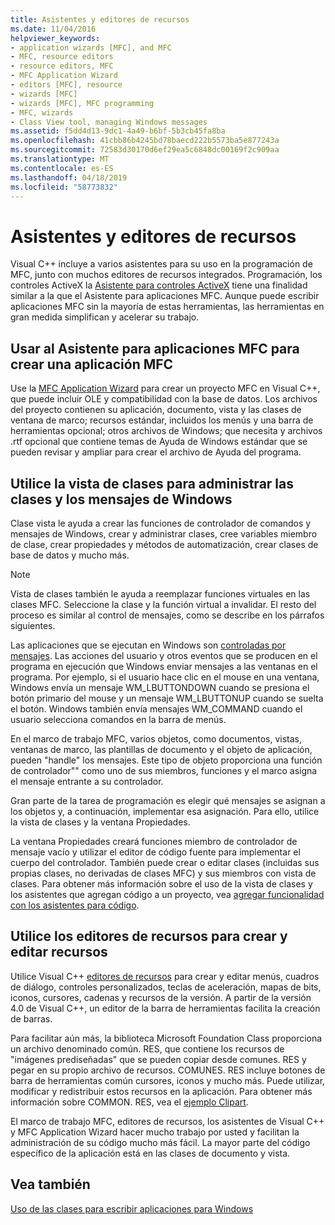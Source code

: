 ```yaml
---
title: Asistentes y editores de recursos
ms.date: 11/04/2016
helpviewer_keywords:
- application wizards [MFC], and MFC
- MFC, resource editors
- resource editors, MFC
- MFC Application Wizard
- editors [MFC], resource
- wizards [MFC]
- wizards [MFC], MFC programming
- MFC, wizards
- Class View tool, managing Windows messages
ms.assetid: f5dd4d13-9dc1-4a49-b6bf-5b3cb45fa8ba
ms.openlocfilehash: 41cbb86b4245bd78baecd222b5573ba5e877243a
ms.sourcegitcommit: 72583d30170d6ef29ea5c6848dc00169f2c909aa
ms.translationtype: MT
ms.contentlocale: es-ES
ms.lasthandoff: 04/18/2019
ms.locfileid: "58773832"
---
```

# <a name="wizards-and-the-resource-editors"></a>Asistentes y editores de recursos

Visual C++ incluye a varios asistentes para su uso en la programación de MFC, junto con muchos editores de recursos integrados. Programación, los controles ActiveX la [Asistente para controles ActiveX](../mfc/reference/mfc-activex-control-wizard.md) tiene una finalidad similar a la que el Asistente para aplicaciones MFC. Aunque puede escribir aplicaciones MFC sin la mayoría de estas herramientas, las herramientas en gran medida simplifican y acelerar su trabajo.

##  <a name="_core_use_appwizard_to_create_an_mfc_application"></a> Usar al Asistente para aplicaciones MFC para crear una aplicación MFC

Use la [MFC Application Wizard](../mfc/reference/mfc-application-wizard.md) para crear un proyecto MFC en Visual C++, que puede incluir OLE y compatibilidad con la base de datos. Los archivos del proyecto contienen su aplicación, documento, vista y las clases de ventana de marco; recursos estándar, incluidos los menús y una barra de herramientas opcional; otros archivos de Windows; que necesita y archivos .rtf opcional que contiene temas de Ayuda de Windows estándar que se pueden revisar y ampliar para crear el archivo de Ayuda del programa.

##  <a name="_core_use_classwizard_to_manage_classes_and_windows_messages"></a> Utilice la vista de clases para administrar las clases y los mensajes de Windows

Clase vista le ayuda a crear las funciones de controlador de comandos y mensajes de Windows, crear y administrar clases, cree variables miembro de clase, crear propiedades y métodos de automatización, crear clases de base de datos y mucho más.

> [!NOTE]
>  Vista de clases también le ayuda a reemplazar funciones virtuales en las clases MFC. Seleccione la clase y la función virtual a invalidar. El resto del proceso es similar al control de mensajes, como se describe en los párrafos siguientes.

Las aplicaciones que se ejecutan en Windows son [controladas por mensajes](../mfc/message-handling-and-mapping.md). Las acciones del usuario y otros eventos que se producen en el programa en ejecución que Windows enviar mensajes a las ventanas en el programa. Por ejemplo, si el usuario hace clic en el mouse en una ventana, Windows envía un mensaje WM_LBUTTONDOWN cuando se presiona el botón primario del mouse y un mensaje WM_LBUTTONUP cuando se suelta el botón. Windows también envía mensajes WM_COMMAND cuando el usuario selecciona comandos en la barra de menús.

En el marco de trabajo MFC, varios objetos, como documentos, vistas, ventanas de marco, las plantillas de documento y el objeto de aplicación, pueden "handle" los mensajes. Este tipo de objeto proporciona una función de controlador"" como uno de sus miembros, funciones y el marco asigna el mensaje entrante a su controlador.

Gran parte de la tarea de programación es elegir qué mensajes se asignan a los objetos y, a continuación, implementar esa asignación. Para ello, utilice la vista de clases y la ventana Propiedades.

La ventana Propiedades creará funciones miembro de controlador de mensaje vacío y utilizar el editor de código fuente para implementar el cuerpo del controlador. También puede crear o editar clases (incluidas sus propias clases, no derivadas de clases MFC) y sus miembros con vista de clases. Para obtener más información sobre el uso de la vista de clases y los asistentes que agregan código a un proyecto, vea [agregar funcionalidad con los asistentes para código](../ide/adding-functionality-with-code-wizards-cpp.md).

##  <a name="_core_use_the_resource_editors_to_create_and_edit_resources"></a> Utilice los editores de recursos para crear y editar recursos

Utilice Visual C++ [editores de recursos](../windows/resource-editors.md) para crear y editar menús, cuadros de diálogo, controles personalizados, teclas de aceleración, mapas de bits, iconos, cursores, cadenas y recursos de la versión. A partir de la versión 4.0 de Visual C++, un editor de la barra de herramientas facilita la creación de barras.

Para facilitar aún más, la biblioteca Microsoft Foundation Class proporciona un archivo denominado común. RES, que contiene los recursos de "imágenes prediseñadas" que se pueden copiar desde comunes. RES y pegar en su propio archivo de recursos. COMUNES. RES incluye botones de barra de herramientas común cursores, iconos y mucho más. Puede utilizar, modificar y redistribuir estos recursos en la aplicación. Para obtener más información sobre COMMON. RES, vea el [ejemplo Clipart](../overview/visual-cpp-samples.md).

El marco de trabajo MFC, editores de recursos, los asistentes de Visual C++ y MFC Application Wizard hacer mucho trabajo por usted y facilitan la administración de su código mucho más fácil. La mayor parte del código específico de la aplicación está en las clases de documento y vista.

## <a name="see-also"></a>Vea también

[Uso de las clases para escribir aplicaciones para Windows](../mfc/using-the-classes-to-write-applications-for-windows.md)
